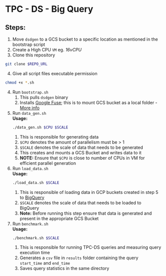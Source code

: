# TPC - DS - Big Query


## Steps:

1. Move `dsdgen` to a GCS bucket to a specific location as mentioned in the bootstrap script
2. Create a High CPU `VM` eg. _16vCPU_
3. Clone this repository
```sh
git clone $REPO_URL
```
4. Give all script files executable permission
```sh
chmod +x *.sh
```
4. Run `bootstrap.sh`
    1. This pulls `dsdgen` binary
    2. Installs [Google Fuse](https://github.com/GoogleCloudPlatform/gcsfuse/); this is to mount GCS bucket as a local folder - [More info](https://cloud.google.com/storage/docs/gcs-fuse)
5. Run `data_gen.sh` <br />
    **Usage:**
    ```sh
    ./data_gen.sh $CPU $SCALE
    ```
    1. This is responsible for generating data
    2. `$CPU` denotes the amount of parallelism must be > 1
    3. `$SCALE` denotes the scale of data that needs to be generated
    4. This creates and mounts a GCS Bucket and writes data to it
    5. **NOTE:** Ensure that `$CPU` is close to number of CPUs in VM for efficient parallel generation
6. Run `load_data.sh` <br />
    **Usage:**
    ```sh
    ./load_data.sh $SCALE
    ```
    1. This is responsible of loading data in GCP buckets created in step 5 to [BigQuery](https://cloud.google.com/bigquery/)
    2. `$SCALE` denotes the scale of data that needs to be loaded to BigQuery
    3. **Note:** Before running this step ensure that data is generated and present in the appropriate GCS Bucket
7. Run `benchmark.sh` <br />
    **Usage:**
    ```sh
    ./benchmark.sh $SCALE
    ```
   1. This is responsible for running TPC-DS queries and measuring query execution time
   2. Generates a `csv` file in `results` folder containing the query `start_time` and `end_time`
   3. Saves query statistics in the same directory
